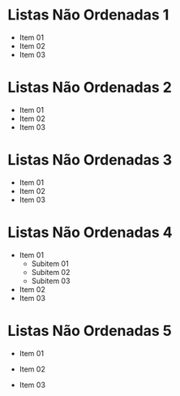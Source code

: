 # Listas Não Ordenadas 1

* Item 01
* Item 02 
* Item 03

# Listas Não Ordenadas 2

- Item 01
- Item 02 
- Item 03

# Listas Não Ordenadas 3

+ Item 01
+ Item 02 
+ Item 03

# Listas Não Ordenadas 4    

* Item 01
  * Subitem 01
  * Subitem 02
  * Subitem 03
* Item 02    
* Item 03

# Listas Não Ordenadas 5

* Item 01

* Item 02

* Item 03
